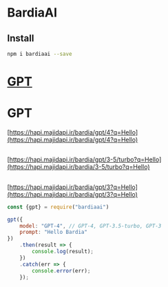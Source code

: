 # BardiaAI

## Install

```bash
npm i bardiaai --save
```

# [GPT](#GPT)

# GPT

[https://hapi.majidapi.ir/bardia/gpt/4?q=Hello](https://hapi.majidapi.ir/bardia/gpt/4?q=Hello)

##

[https://hapi.majidapi.ir/bardia/gpt/3-5/turbo?q=Hello](https://hapi.majidapi.ir/bardia/3-5/turbo?q=Hello)

##

[https://hapi.majidapi.ir/bardia/gpt/3?q=Hello](https://hapi.majidapi.ir/bardia/gpt/3?q=Hello)

```javascript
const {gpt} = require("bardiaai")

gpt({
    model: "GPT-4", // GPT-4, GPT-3.5-turbo, GPT-3
    prompt: "Hello Bardia"
})
    .then(result => {
        console.log(result);
    })
    .catch(err => {
        console.error(err);
    });
```
